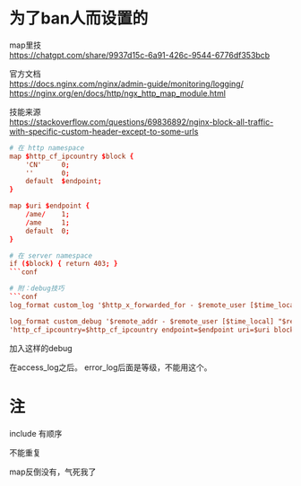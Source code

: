 # 为了ban人而设置的

map里技  
https://chatgpt.com/share/9937d15c-6a91-426c-9544-6776df353bcb  

官方文档  
https://docs.nginx.com/nginx/admin-guide/monitoring/logging/  
https://nginx.org/en/docs/http/ngx_http_map_module.html  

技能来源  
https://stackoverflow.com/questions/69836892/nginx-block-all-traffic-with-specific-custom-header-except-to-some-urls  
```conf
# 在 http namespace
map $http_cf_ipcountry $block {
    'CN'     0;
    ''       0;
    default  $endpoint;
}

map $uri $endpoint {
    /ame/    1;
    /ame     1;
    default  0;
}

# 在 server namespace
if ($block) { return 403; }
```conf

# 附：debug技巧
```conf
log_format custom_log '$http_x_forwarded_for - $remote_user [$time_local] "$request" $status $body_bytes_sent "$http_referer" "$http_user_agent" "$uri"';

log_format custom_debug '$remote_addr - $remote_user [$time_local] "$request"'
'http_cf_ipcountry=$http_cf_ipcountry endpoint=$endpoint uri=$uri block=$block';
```

加入这样的debug

在access_log之后。
error_log后面是等级，不能用这个。

# 注

include 有顺序

不能重复

map反倒没有，气死我了